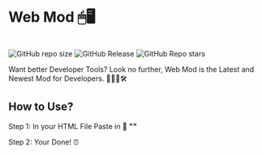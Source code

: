 # Web Mod 🖱🖥
<br>
<img alt="GitHub repo size" src="https://img.shields.io/github/repo-size/SandwichOriginal/Web-Mod">
<img alt="GitHub Release" src="https://img.shields.io/github/v/release/SandwichOriginal/Web-Mod">
<img alt="GitHub Repo stars" src="https://img.shields.io/github/stars/SandwichOriginal/Web-Mod">
<br>

Want better Developer Tools? Look no further, Web Mod is the Latest and Newest Mod for Developers. 👨🏻‍💻🛠

## How to Use? 

Step 1: In your HTML File Paste in 🔗 **"<script src="https://web-mod.vercel.app/main.js"></script>"**

Step 2: Your Done! ⏰
